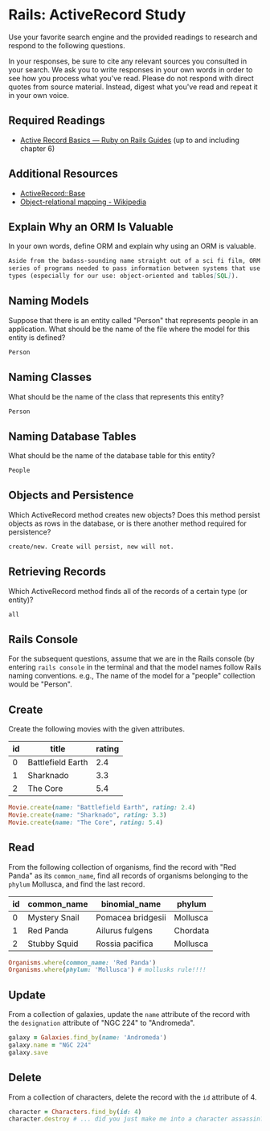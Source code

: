 # Rails: ActiveRecord Study

Use your favorite search engine and the provided readings to research and
respond to the following questions.

In your responses, be sure to cite any relevant sources you consulted in your
search. We ask you to write responses in your own words in order to see how you
process what you've read. Please do not respond with direct quotes from source
material. Instead, digest what you've read and repeat it in your own voice.

## Required Readings

-   [Active Record Basics — Ruby on Rails Guides](http://guides.rubyonrails.org/active_record_basics.html)
    (up to and including chapter 6)

## Additional Resources
-   [ActiveRecord::Base](http://api.rubyonrails.org/classes/ActiveRecord/Base.html)
-   [Object-relational mapping - Wikipedia](https://en.wikipedia.org/wiki/Object-relational_mapping)

## Explain Why an ORM Is Valuable

In your own words, define ORM and explain why using an ORM is valuable.

```md
Aside from the badass-sounding name straight out of a sci fi film, ORM is the
series of programs needed to pass information between systems that use differing
types (especially for our use: object-oriented and tables[SQL]).
```

## Naming Models

Suppose that there is an entity called "Person" that represents people in an
application. What should be the name of the file where the model for this entity
is defined?

```md
Person
```

## Naming Classes

What should be the name of the class that represents this entity?

```md
Person
```

## Naming Database Tables

What should be the name of the database table for this entity?

```md
People
```

## Objects and Persistence

Which ActiveRecord method creates new objects? Does this method persist objects
as rows in the database, or is there another method required for persistence?

```md
create/new. Create will persist, new will not.
```

## Retrieving Records

Which ActiveRecord method finds all of the records of a certain type (or
entity)?

```md
all
```

## Rails Console

For the subsequent questions, assume that we are in the Rails console (by
entering `rails console` in the terminal and that the model names follow Rails
naming conventions.  e.g., The name of the model for a "people" collection would
be "Person".

## Create

Create the following movies with the given attributes.

| id | title | rating |
| --- | --- | --- |
| 0 | Battlefield Earth | 2.4 |
| 1 | Sharknado | 3.3 |
| 2 | The Core | 5.4 |

```ruby
Movie.create(name: "Battlefield Earth", rating: 2.4)
Movie.create(name: "Sharknado", rating: 3.3)
Movie.create(name: "The Core", rating: 5.4)
```

## Read

From the following collection of organisms, find the record with "Red Panda" as
its `common_name`, find all records of organisms belonging to the `phylum`
Mollusca, and find the last record.

| id | common_name | binomial_name | phylum |
| --- | --- | --- | --- |
| 0 | Mystery Snail | Pomacea bridgesii | Mollusca |
| 1 | Red Panda | Ailurus fulgens | Chordata |
| 2 | Stubby Squid | Rossia pacifica | Mollusca |

```ruby
Organisms.where(common_name: 'Red Panda')
Organisms.where(phylum: 'Mollusca') # mollusks rule!!!!
```

## Update

From a collection of galaxies, update the `name` attribute of the record with
the `designation` attribute of "NGC 224" to "Andromeda".

```ruby
galaxy = Galaxies.find_by(name: 'Andromeda')
galaxy.name = "NGC 224"
galaxy.save
```

## Delete

From a collection of characters, delete the record with the `id` attribute of 4.

```ruby
character = Characters.find_by(id: 4)
character.destroy # ... did you just make me into a character assassin?
```
